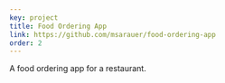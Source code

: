 ```yaml
---
key: project
title: Food Ordering App
link: https://github.com/msarauer/food-ordering-app
order: 2
---
```


<!-- ### Stack

- JQuery
- Express
- NodeJS
- PostgreSQL
- Sass
- Twilio

### Description -->

A food ordering app for a restaurant.
